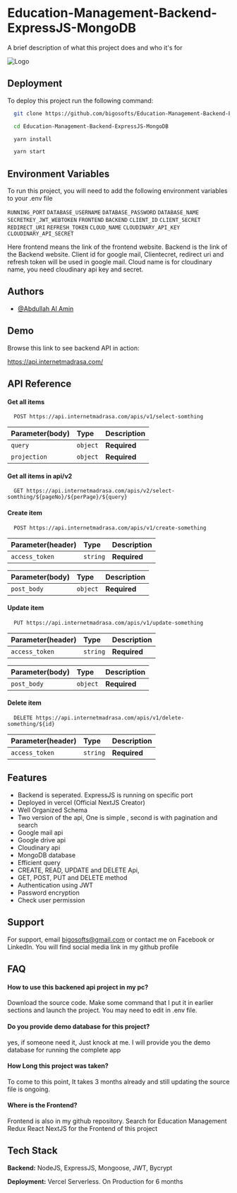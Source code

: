 
# Education-Management-Backend-ExpressJS-MongoDB

A brief description of what this project does and who it's for


![Logo](https://atiqlab.bigosofts.com/wp-content/uploads/2024/08/madrasa.png)


## Deployment

To deploy this project run the following command:

```bash
  git clone https://github.com/bigosofts/Education-Management-Backend-ExpressJS-MongoDB.git
```

```bash
  cd Education-Management-Backend-ExpressJS-MongoDB
```

```bash
  yarn install
```

```bash
  yarn start
```


## Environment Variables

To run this project, you will need to add the following environment variables to your .env file

`RUNNING_PORT`
`DATABASE_USERNAME`
`DATABASE_PASSWORD`
`DATABASE_NAME`
`SECRETKEY_JWT_WEBTOKEN`
`FRONTEND`
`BACKEND`
`CLIENT_ID`
`CLIENT_SECRET`
`REDIRECT_URI`
`REFRESH_TOKEN`
`CLOUD_NAME`
`CLOUDINARY_API_KEY`
`CLOUDINARY_API_SECRET`

Here frontend means the link of the frontend website. 
Backend is the link of the Backend website. 
Client id for google mail,
Clientecret, redirect uri and refresh token will be used in google mail.
Cloud name is for cloudinary name, you need cloudinary api key and secret. 




## Authors

- [@Abdullah Al Amin](https://github.com/bigosofts)


## Demo

Browse this link to see backend API in action:

https://api.internetmadrasa.com/
## API Reference

#### Get all items

```http
  POST https://api.internetmadrasa.com/apis/v1/select-somthing
```

| Parameter(body) | Type     | Description                |
| :-------- | :------- | :------------------------- |
| `query` | `object` | **Required** |
| `projection` | `object` | **Required**|

#### Get all items in api/v2

```http
  GET https://api.internetmadrasa.com/apis/v2/select-somthing/${pageNo}/${perPage}/${query}
```


#### Create item
```http
  POST https://api.internetmadrasa.com/apis/v1/create-something
```

| Parameter(header) | Type     | Description                       |
| :-------- | :------- | :-------------------------------- |
| `access_token`      | `string` | **Required**|

| Parameter(body) | Type     | Description                       |
| :-------- | :------- | :-------------------------------- |
| `post_body`      | `object` | **Required**|


#### Update item
```http
  PUT https://api.internetmadrasa.com/apis/v1/update-something
```

| Parameter(header) | Type     | Description                       |
| :-------- | :------- | :-------------------------------- |
| `access_token`      | `string` | **Required**|

| Parameter(body) | Type     | Description                       |
| :-------- | :------- | :-------------------------------- |
| `post_body`      | `object` | **Required**|


#### Delete item
```http
  DELETE https://api.internetmadrasa.com/apis/v1/delete-something/${id}
```

| Parameter(header) | Type     | Description                       |
| :-------- | :------- | :-------------------------------- |
| `access_token`      | `string` | **Required**|







## Features

- Backend is seperated. ExpressJS is running on specific port
- Deployed in vercel (Official NextJS Creator)
- Well Organized Schema
- Two version of the api, One is simple , second is with pagination and search
- Google mail api
- Google drive api
- Cloudinary api
- MongoDB database
- Efficient query
- CREATE, READ, UPDATE and DELETE Api,
- GET, POST, PUT and DELETE method
- Authentication using JWT
- Password encryption
- Check user permission



## Support

For support, email bigosofts@gmail.com or contact me on Facebook or LinkedIn. You will find social media link in my github profile


## FAQ

#### How to use this backened api project in my pc?

Download the source code. Make some command that I put it in earlier sections and launch the project. You may need to edit in .env file.

#### Do you provide demo database for this project?

yes, if someone need it, Just knock at me. I will provide you the demo database for running the complete app

#### How Long this project was taken?

To come to this point, It takes 3 months already and still updating the source file is ongoing.

#### Where is the Frontend?

Frontend is also in my github repository. Search for Education Management Redux React NextJS for the Frontend of this project


## Tech Stack

**Backend:** NodeJS, ExpressJS, Mongoose, JWT, Bycrypt

**Deployment:** Vercel Serverless. On Production for 6 months
